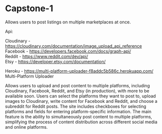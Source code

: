 # Capstone-1
Allows users to post listings on multiple marketplaces at once.

Api:

Cloudinary - https://cloudinary.com/documentation/image_upload_api_reference  
Facebook - https://developers.facebook.com/docs/graph-api/  
Reddit - https://www.reddit.com/dev/api/  
Etsy - https://developer.etsy.com/documentation/  

Heroku - https://multi-platform-uploader-f8addc5b586c.herokuapp.com/  
Multi-Platform Uploader  
  
Allows users to upload and post content to multiple platforms, including Cloudinary, Facebook, Reddit, and Etsy (in production), with more to be available soon. Users can select the platforms they want to post to, upload images to Cloudinary, write content for Facebook and Reddit, and choose a subreddit for Reddit posts. The site includes checkboxes for selecting platforms and fields for entering platform-specific information. The main feature is the ability to simultaneously post content to multiple platforms, simplifying the process of content distribution across different social media and online platforms.
